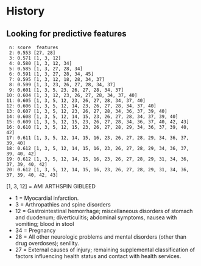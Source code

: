 History
=======

Looking for predictive features
-------------------------------
     n: score  features
     2: 0.553 [27, 28]
     3: 0.571 [1, 3, 12]
     4: 0.580 [1, 3, 12, 34]
     5: 0.585 [1, 3, 27, 28, 34]
     6: 0.591 [1, 3, 27, 28, 34, 45]
     7: 0.595 [1, 3, 12, 18, 28, 34, 37]
     8: 0.599 [1, 3, 23, 26, 27, 28, 34, 37]
     9: 0.601 [1, 3, 5, 23, 26, 27, 28, 34, 37]
    10: 0.604 [1, 3, 12, 23, 26, 27, 28, 34, 37, 40]
    11: 0.605 [1, 3, 5, 12, 23, 26, 27, 28, 34, 37, 40]
    12: 0.606 [1, 3, 5, 12, 14, 23, 26, 27, 28, 34, 37, 40]
    13: 0.607 [1, 3, 5, 12, 23, 26, 27, 28, 34, 36, 37, 39, 40]
    14: 0.608 [1, 3, 5, 12, 14, 15, 23, 26, 27, 28, 34, 37, 39, 40]
    15: 0.609 [1, 3, 5, 12, 15, 23, 26, 27, 28, 34, 36, 37, 40, 42, 43]
    16: 0.610 [1, 3, 5, 12, 15, 23, 26, 27, 28, 29, 34, 36, 37, 39, 40, 42]
    17: 0.611 [1, 3, 5, 12, 14, 15, 16, 23, 26, 27, 28, 29, 34, 36, 37, 39, 40]
    18: 0.612 [1, 3, 5, 12, 14, 15, 16, 23, 26, 27, 28, 29, 34, 36, 37, 39, 40, 42]
    19: 0.612 [1, 3, 5, 12, 14, 15, 16, 23, 26, 27, 28, 29, 31, 34, 36, 37, 39, 40, 42]
    20: 0.612 [1, 3, 5, 12, 14, 15, 16, 23, 26, 27, 28, 29, 31, 34, 36, 37, 39, 40, 42, 43]

[1, 3, 12] =  AMI ARTHSPIN GIBLEED
* 1 = Myocardial infarction.
* 3 = Arthropathies and spine disorders
* 12 = Gastrointestinal hemorrhage; miscellaneous disorders of stomach and duodenum; 
     diverticulitis; abdominal symptoms, nausea with vomiting; blood in stool
* 34 = Pregnancy     
* 28 = All other neurologic problems and mental disorders (other than
     drug overdoses); senility. 
* 27 = External causes of injury; remaining supplemental classification of factors influencing 
     health status and contact with health services.     